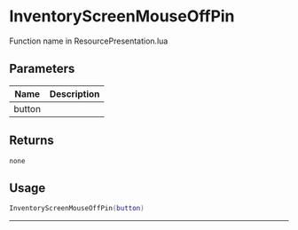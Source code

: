 # InventoryScreenMouseOffPin

Function name in ResourcePresentation.lua

## Parameters

| Name   | Description |
| ------ | ----------- |
| button |             |

## Returns

`none`

## Usage

```lua
InventoryScreenMouseOffPin(button)
```

---
